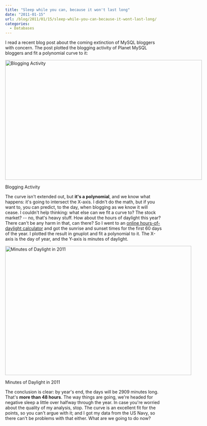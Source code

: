 ```yaml
---
title: "Sleep while you can, because it won't last long"
date: "2011-01-15"
url: /blog/2011/01/15/sleep-while-you-can-because-it-wont-last-long/
categories:
  - Databases
---
```

I read a recent blog post about the coming extinction of MySQL bloggers with concern. The post plotted the blogging activity of Planet MySQL bloggers and fit a polynomial curve to it:

<div id="attachment_2150" class="wp-caption aligncenter" style="width: 642px">
  <img class="size-full wp-image-2150" title="Blogging Activity" src="/media/2011/01/blogging-activity.png" alt="Blogging Activity" width="632" height="385" /><p class="wp-caption-text">
    Blogging Activity
  </p>
</div>

The curve isn't extended out, but **it's a polynomial**, and we know what happens: it's going to intersect the X-axis. I didn't do the math, but if you want to, you can predict, to the day, when blogging as we know it will cease. I couldn't help thinking: what else can we fit a curve to? The stock market? -- no, that's heavy stuff. How about the hours of daylight this year? There can't be any harm in that, can there? So I went to an [online hours-of-daylight calculator](http://aa.usno.navy.mil/data/docs/RS_OneYear.php) and got the sunrise and sunset times for the first 60 days of the year. I plotted the result in gnuplot and fit a polynomial to it. The X-axis is the day of year, and the Y-axis is minutes of daylight.

<div id="attachment_2151" class="wp-caption aligncenter" style="width: 608px">
  <img class="size-full wp-image-2151" title="Minutes of Daylight in 2011" src="/media/2011/01/minutes-of-daylight-e1295092294921.png" alt="Minutes of Daylight in 2011" width="598" height="415" /><p class="wp-caption-text">
    Minutes of Daylight in 2011
  </p>
</div>

The conclusion is clear: by year's end, the days will be 2909 minutes long. That's **more than 48 hours**. The way things are going, we're headed for negative sleep a little over halfway through the year. In case you're worried about the quality of my analysis, stop. The curve is an excellent fit for the points, so you can't argue with it; and I got my data from the US Navy, so there can't be problems with that either. What are we going to do now?



